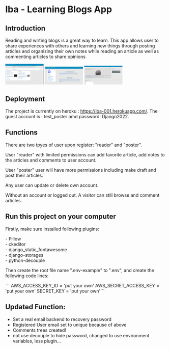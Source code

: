 # lba - Learning Blogs App

## Introduction

  <p>Reading and writing blogs is a great way to learn. This app allows user to share experiences with others and learning new things through posting articles and organizing their own notes while reading an article as well as commenting articles to share opinions</p> 
  
<img src="uploads/lba-01.png" width="120"/>
<img src="uploads/lba-02.png" width="120"/>
<img src="uploads/lba-03.png" width="120"/>

## Deployment

The project is currently on heroku : https://lba-001.herokuapp.com/. The guest account is : test_poster amd password: Django2022.

## Functions

There are two tpyes of user upon register: "reader" and "poster".

<p>User "reader" with limited permissions can add favorite article, add notes to the articles and comments to user account.</p>
<p>User "poster" user will have more permissions including make draft and post their articles.</p>
<p>Any user can update or delete own account.
<p>Without an account or logged out, A visitor can still browse and comment articles.

## Run this project on your computer

<p>Firstly, make sure installed following plugins:</p>
- Pillow<br>
- ckeditor<br>
- django_static_fontawesome<br>
- django-storages<br>
- python-decouple<br>

<p>Then create the root file name ".env-example" to ".env", and create the following code lines:</p>
```
AWS_ACCESS_KEY_ID = 'put your own'
AWS_SECRET_ACCESS_KEY = 'put your own'
SECRET_KEY = 'put your own'```

## Updated Function:

<ul>
<li>Set a real email backend to recovery password</li>
<li>Registered User email set to unique because of above</li>
<li>Comments trees created!</li>
<li>not use decouple to hide password, changed to use environment variables, less plugin...</li>
</ul>
